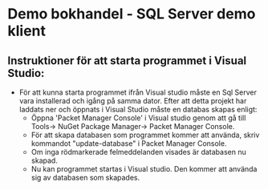 # Demo bokhandel - SQL Server demo klient
## Instruktioner för att starta programmet i Visual Studio:
- För att kunna starta programmet ifrån Visual studio måste en Sql Server vara installerad och igång på samma dator. Efter att detta projekt har laddats ner och öppnats i Visual Studio måste en databas skapas enligt:
  - Öppna 'Packet Manager Console' i Visual studio genom att gå till Tools-> NuGet Package Manager-> Packet Manager Console.
  - För att skapa databasen som programmet kommer att använda, skriv kommandot "update-database" i Packet Manager Console.
  - Om inga rödmarkerade felmeddelanden visades är databasen nu skapad.
  - Nu kan programmet startas i Visual studio. Den kommer att använda sig av databasen som skapades.